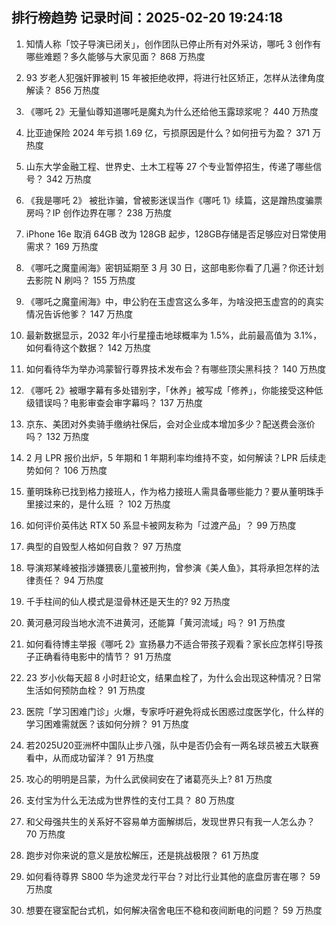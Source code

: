 
## 排行榜趋势 记录时间：2025-02-20 19:24:18
  
  1. 知情人称「饺子导演已闭关」，创作团队已停止所有对外采访，哪吒 3 创作有哪些难题？多久能够与大家见面？ 868 万热度
    
  2. 93 岁老人犯强奸罪被判 15 年被拒绝收押，将进行社区矫正，怎样从法律角度解读？ 856 万热度
    
  3. 《哪吒 2》无量仙尊知道哪吒是魔丸为什么还给他玉露琼浆呢？ 440 万热度
    
  4. 比亚迪保险 2024 年亏损 1.69 亿，亏损原因是什么？如何扭亏为盈？ 371 万热度
    
  5. 山东大学金融工程、世界史、土木工程等 27 个专业暂停招生，传递了哪些信号？ 342 万热度
    
  6. 《我是哪吒 2》 被批诈骗，曾被影迷误当作《哪吒 1》续篇，这是蹭热度骗票房吗？IP 创作边界在哪？ 238 万热度
    
  7. iPhone 16e 取消 64GB 改为 128GB 起步，128GB存储是否足够应对日常使用需求？ 169 万热度
    
  8. 《哪吒之魔童闹海》密钥延期至 3 月 30 日，这部电影你看了几遍？你还计划去影院 N 刷吗？ 155 万热度
    
  9. 《哪吒之魔童闹海》中，申公豹在玉虚宫这么多年，为啥没把玉虚宫的的真实情况告诉他爹？ 147 万热度
    
  10. 最新数据显示，2032 年小行星撞击地球概率为 1.5%，此前最高值为 3.1%，如何看待这个数据？ 142 万热度
    
  11. 如何看待华为举办鸿蒙智行尊界技术发布会？有哪些顶尖黑科技？ 140 万热度
    
  12. 《哪吒 2》被曝字幕有多处错别字，「休养」被写成「修养」，你能接受这种低级错误吗？电影审查会审字幕吗？ 137 万热度
    
  13. 京东、美团对外卖骑手缴纳社保后，会对企业成本增加多少？配送费会涨价吗？ 132 万热度
    
  14. 2 月 LPR 报价出炉，5 年期和 1 年期利率均维持不变，如何解读？LPR 后续走势如何？ 106 万热度
    
  15. 董明珠称已找到格力接班人，作为格力接班人需具备哪些能力？要从董明珠手里接过来的，是什么班 ？ 102 万热度
    
  16. 如何评价英伟达 RTX 50 系显卡被网友称为「过渡产品」？ 99 万热度
    
  17. 典型的自毁型人格如何自救？ 97 万热度
    
  18. 导演郑某峰被指涉嫌猥亵儿童被刑拘，曾参演《美人鱼》，其将承担怎样的法律责任？ 94 万热度
    
  19. 千手柱间的仙人模式是湿骨林还是天生的? 92 万热度
    
  20. 黄河悬河段当地水流不进黄河，还能算「黄河流域」吗？ 91 万热度
    
  21. 如何看待博主举报《哪吒 2》宣扬暴力不适合带孩子观看？家长应怎样引导孩子正确看待电影中的情节？ 91 万热度
    
  22. 23 岁小伙每天超 8 小时赶论文，结果血栓了，为什么会出现这种情况？日常生活如何预防血栓？ 91 万热度
    
  23. 医院「学习困难门诊」火爆，专家呼吁避免将成长困惑过度医学化，什么样的学习困难需就医？该如何分辨？ 91 万热度
    
  24. 若2025U20亚洲杯中国队止步八强，队中是否仍会有一两名球员被五大联赛看中，从而成功留洋？ 91 万热度
    
  25. 攻心的明明是吕蒙，为什么武侯祠安在了诸葛亮头上? 81 万热度
    
  26. 支付宝为什么无法成为世界性的支付工具？ 80 万热度
    
  27. 和父母强共生的关系好不容易单方面解绑后，发现世界只有我一人怎么办？ 70 万热度
    
  28. 跑步对你来说的意义是放松解压，还是挑战极限？ 61 万热度
    
  29. 如何看待尊界 S800 华为途灵龙行平台？对比行业其他的底盘厉害在哪？ 59 万热度
    
  30. 想要在寝室配台式机，如何解决宿舍电压不稳和夜间断电的问题？ 59 万热度
    